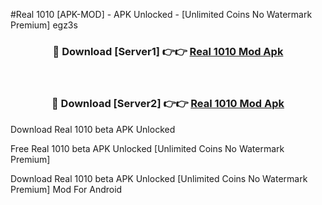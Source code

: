 #Real 1010 [APK-MOD] - APK Unlocked - [Unlimited Coins No Watermark Premium] egz3s



<div align="center">

<h3>🔴 Download [Server1] 👉👉 <a href="https://momento.my/?title=Real_1010">Real 1010 Mod Apk</a></h3><br>

<h3>🔴 Download [Server2] 👉👉 <a href="https://momento.my/?title=Real_1010">Real 1010 Mod Apk</a></h3>
</div>



Download Real 1010 beta APK Unlocked

Free Real 1010 beta APK Unlocked [Unlimited Coins No Watermark Premium]

Download Real 1010 beta APK Unlocked [Unlimited Coins No Watermark Premium] Mod For Android
